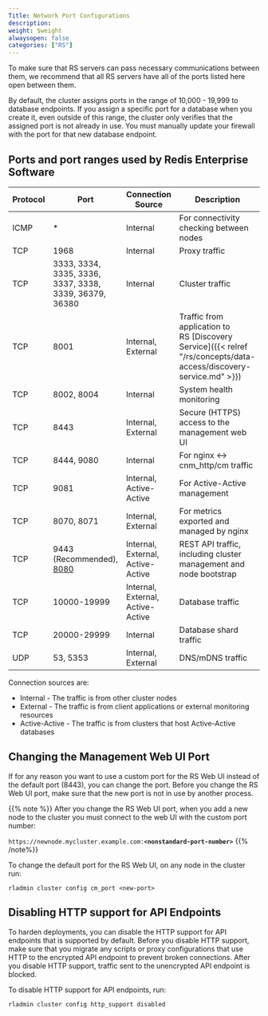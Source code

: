 ```yaml
---
Title: Network Port Configurations
description:
weight: $weight
alwaysopen: false
categories: ["RS"]
---
```

To make sure that RS servers can pass necessary communications between them,
we recommend that all RS servers have all of the ports listed here open
between them.

By default, the cluster assigns ports in the range of 10,000 - 19,999
to database endpoints. If you assign a specific port for a database when
you create it, even outside of this range, the cluster only verifies
that the assigned port is not already in use. You must manually
update your firewall with the port for that new database endpoint.

## Ports and port ranges used by Redis Enterprise Software

| Protocol | Port | Connection Source | Description |
|------------|-----------------|-----------------|-----------------|
| ICMP | * | Internal | For connectivity checking between nodes |
| TCP | 1968 | Internal | Proxy traffic |
| TCP | 3333, 3334, 3335, 3336, 3337, 3338, 3339, 36379, 36380 | Internal | Cluster traffic |
| TCP | 8001 | Internal, External | Traffic from application to RS [Discovery Service]({{< relref "/rs/concepts/data-access/discovery-service.md" >}}) |
| TCP | 8002, 8004 | Internal | System health monitoring |
| TCP | 8443 | Internal, External | Secure (HTTPS) access to the management web UI |
| TCP | 8444, 9080 | Internal | For nginx <-> cnm_http/cm traffic |
| TCP | 9081 | Internal, Active-Active | For Active-Active management |
| TCP | 8070, 8071 | Internal, External | For metrics exported and managed by nginx |
| TCP | 9443 (Recommended), [8080](#turning-off-http-support) | Internal, External, Active-Active | REST API traffic, including cluster management and node bootstrap |
| TCP | 10000-19999 | Internal, External, Active-Active | Database traffic |
| TCP | 20000-29999 | Internal | Database shard traffic |
| UDP | 53, 5353 | Internal, External | DNS/mDNS traffic |

Connection sources are:

- Internal - The traffic is from other cluster nodes
- External - The traffic is from client applications or external monitoring resources
- Active-Active - The traffic is from clusters that host Active-Active databases

## Changing the Management Web UI Port

If for any reason you want to use a custom port for the RS Web UI
instead of the default port (8443), you can change the port. Before you
change the RS Web UI port, make sure that the new port is not in
use by another process.

{{% note %}}
After you change the RS Web UI port, when you add a new node to the
cluster you must connect to the web UI with the custom port number:

`https://newnode.mycluster.example.com:`**`<nonstandard-port-number>`**
{{% /note%}}

To change the default port for the RS Web UI, on any node in the cluster run:

```src
rladmin cluster config cm_port <new-port>
```

## Disabling HTTP support for API Endpoints

To harden deployments, you can disable the HTTP support for API endpoints that is supported by default.
Before you disable HTTP support, make sure that you migrate any scripts or proxy configurations that use HTTP to the encrypted API endpoint
to prevent broken connections.
After you disable HTTP support, traffic sent to the unencrypted API endpoint is blocked.

To disable HTTP support for API endpoints, run:

```src
rladmin cluster config http_support disabled
```
